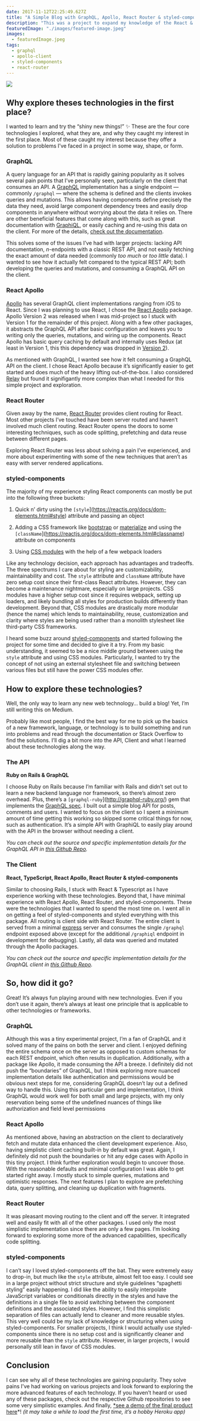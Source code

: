 ```yaml
---
date: 2017-11-12T22:25:49.627Z
title: "A Simple Blog with GraphQL, Apollo, React Router & styled-components."
description: "This was a project to expand my knowledge of the React & GraphQL ecosystems and less of me weighing these technologies against others. I’ve written a fair share of React code and wanted to explore some of the other trending technologies in the ecosystem today."
featuredImage: "./images/featured-image.jpeg"
images:
  - featuredImage.jpeg
tags:
  - graphql
  - apollo-client
  - styled-components
  - react-router
---
```


![](1*QvRYqodDx8GGokaH-dg-Vg.jpeg)

## Why explore theses technologies in the first place?

I wanted to learn and try the “shiny new things!” ✨ These are the four core technologies I explored, what they are, and why they caught my interest in the first place. Most of these caught my interest because they offer a solution to problems I’ve faced in a project in some way, shape, or form.

### GraphQL

A query language for an API that is rapidly gaining popularity as it solves several pain points that I’ve personally seen, particularly on the client that consumes an API. A [GraphQL](http://graphql.org/) implementation has a single endpoint — commonly `/graphql` — where the schema is defined and the clients invokes queries and mutations. This allows having components define precisely the data they need, avoid large component dependency trees and easily drop components in anywhere without worrying about the data it relies on. There are other beneficial features that come along with this, such as great documentation with [GraphiQL](https://github.com/graphql/graphiql), or easily caching and re-using this data on the client. For more of the details, [check out the documentation](http://graphql.org/learn/).

This solves some of the issues I’ve had with larger projects: lacking API documentation, *n*-endpoints with a classic REST API, and not easily fetching the exact amount of data needed (commonly *too much* or *too little* data). I wanted to see how it actually felt compared to the typical REST API; both developing the queries and mutations, and consuming a GraphQL API on the client.

### React Apollo

[Apollo](https://www.apollographql.com/) has several GraphQL client implementations ranging from iOS to React. Since I was planning to use React, I chose the [React Apollo](https://www.apollographql.com/docs/react/) package. Apollo Version 2 was released when I was mid-project so I stuck with Version 1 for the remainder of this project. Along with a few other packages, it abstracts the GraphQL API after basic configuration and leaves you to writing only the queries, mutations, and wiring up the components. React Apollo has basic query caching by default and internally uses Redux (at least in Version 1, this this dependency was dropped in [Version 2](https://dev-blog.apollodata.com/apollo-client-2-0-5c8d0affcec7)).

As mentioned with GraphQL, I wanted see how it felt consuming a GraphQL API on the client. I chose React Apollo because it’s significantly easier to get started and does much of the heavy lifting out-of-the-box. I also considered [Relay](https://facebook.github.io/relay/) but found it signifigantly more complex than what I needed for this simple project and exploration.

### React Router

Given away by the name, [React Router](https://github.com/ReactTraining/react-router) provides client routing for React. Most other projects I’ve touched have been server routed and haven’t involved much client routing. React Router opens the doors to some interesting techniques, such as code splitting, prefetching and data reuse between different pages.

Exploring React Router was less about solving a pain I’ve experienced, and more about experimenting with some of the new techniques that aren’t as easy with server rendered applications.

### styled-components

The majority of my experience styling React components can mostly be put into the following three buckets:

1. Quick n’ dirty using the `[style`](https://reactjs.org/docs/dom-elements.html#style) attribute and passing an object

1. Adding a CSS framework like [bootstrap](http://getbootstrap.com/) or [materialize](http://materializecss.com/) and using the `[className`](https://reactjs.org/docs/dom-elements.html#classname) attribute on components

1. Using [CSS modules](https://github.com/css-modules/css-modules) with the help of a few webpack loaders

Like any technology decision, each approach has advantages and tradeoffs. The three spectrums I care about for styling are customizability, maintainability and cost. The `style` attribute and `className` attribute have zero setup cost since their first-class React attributes. However, they can become a maintenance nightmare, especially on large projects. CSS modules have a higher setup cost since it requires webpack, setting up loaders, and likely bundling all styles for production builds differently than development. Beyond that, CSS modules are drastically more modular (hence the name) which lends to maintainability, reuse, customization and clarity where styles are being used rather than a monolith stylesheet like third-party CSS frameworks.

I heard some buzz around [styled-components](https://www.styled-components.com/) and started following the project for some time and decided to give it a try. From my basic understanding, it seemed to be a nice middle ground between using the `style` attribute and using CSS modules. Particularly, I wanted to try the concept of not using an external stylesheet file and switching between various files but still have the power CSS modules offer.

## How to explore these technologies?

Well, the only way to learn any new web technology… build a blog! Yet, I’m still writing this on Medium.

Probably like most people, I find the best way for me to pick up the basics of a new framework, language, or technology is to build something and run into problems and read through the documentation or Stack Overflow to find the solutions. I’ll dig a bit more into the API, Client and what I learned about these technologies along the way.

### The API

**Ruby on Rails & GraphQL**

I choose Ruby on Rails because I’m familiar with Rails and didn’t set out to learn a new backend language nor framework, so there’s almost zero overhead. Plus, there’s a `[graphql-ruby`](http://graphql-ruby.org/) gem that implements the [GraphQL spec](http://facebook.github.io/graphql/October2016/). I built out a simple blog API for posts, comments and users. I wanted to focus on the client so I spent a minimum amount of time getting this working so skipped some critical things for now, such as authentication. It’s a simple API with GraphiQL to easily play around with the API in the browser without needing a client.

*You can check out the source and specific implementation details for the GraphQL API in [this Github Repo](https://github.com/Skovy/graphql-blog-api).*

### The Client

**React, TypeScript, React Apollo, React Router & styled-components**

Similar to choosing Rails, I stuck with React & Typescript as I have experience working with these technologies. Beyond that, I have minimal experience with React Apollo, React Router, and styled-components. These were the technologies that I wanted to spend the most time on. I went all in on getting a feel of styled-components and styled everything with this package. All routing is client side with React Router. The entire client is served from a minimal [express](https://expressjs.com/) server and consumes the single `/graphql` endpoint exposed above (except for the additional `/graphiql` endpoint in development for debugging). Lastly, all data was queried and mutated through the Apollo packages.

*You can check out the source and specific implementation details for the GraphQL client in [this Github Repo](https://github.com/Skovy/graphql-blog-client).*

## So, how did it go?

Great! It’s always fun playing around with new technologies. Even if you don’t use it again, there’s always at least one principle that is applicable to other technologies or frameworks.

### GraphQL

Although this was a tiny experimental project, I’m a fan of GraphQL and it solved many of the pains on both the server and client. I enjoyed defining the entire schema once on the server as opposed to custom schemas for each REST endpoint, which often results in duplication. Additionally, with a package like Apollo, it made consuming the API a breeze. I definitely did not push the “boundaries” of GraphQL, but I think exploring more nuanced implementation details like authentication and permissions would be obvious next steps for me, considering GraphQL doesn’t lay out a defined way to handle this. Using this particular gem and implementation, I think GraphQL would work well for both small and large projects, with my only reservation being some of the undefined nuances of things like authorization and field level permissions

### React Apollo

As mentioned above, having an abstraction on the client to declaratively fetch and mutate data enhanced the client development experience. Also, having simplistic client caching built-in by default was great. Again, I definitely did not push the boundaries or hit any edge cases with Apollo in this tiny project. I think further exploration would begin to uncover those. With the reasonable defaults and minimal configuration I was able to get started right away. I mostly stuck to simple queries, mutations and optimistic responses. The next features I plan to explore are prefetching data, query splitting, and cleaning up duplication with fragments.

### React Router

It was pleasant moving routing to the client and off the server. It integrated well and easily fit with all of the other packages. I used only the most simplistic implementation since there are only a few pages. I’m looking forward to exploring some more of the advanced capabilities, specifically code splitting.

### styled-components

I can’t say I loved styled-components off the bat. They were extremely easy to drop-in, but much like the `style` attribute, almost felt too easy. I could see in a large project without strict structure and style guidelines “spaghetti styling” easily happening. I did like the ability to easily interpolate JavaScript variables or conditionals directly in the styles and have the definitions in a single file to avoid switching between the component definitions and the associated styles. However, I find this simplistic separation of files can actually lend to cleaner and more reusable styles. This very well could be my lack of knowledge or structuring when using styled-components. For smaller projects, I think I would actually use styled-components since there is no setup cost and is significantly cleaner and more reusable than the `style` attribute. However, in larger projects, I would personally still lean in favor of CSS modules.

## Conclusion

I can see why all of these technologies are gaining popularity. They solve pains I’ve had working on various projects and look forward to exploring the more advanced features of each technology. If you haven’t heard or used any of these packages, check out the respective Github repositories to see some very simplistic examples. And finally, [*see a demo of the final product here](https://graphqlblog.herokuapp.com/)*! *(it may take a while to load the first time, it’s a hobby Heroku app)*